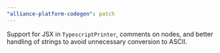 ```yaml
---
"alliance-platform-codegen": patch
---
```


Support for JSX in `TypescriptPrinter`, comments on nodes, and better handling of strings to avoid unnecessary conversion to ASCII.
